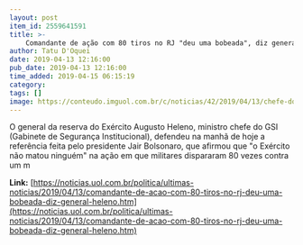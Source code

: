 ```yaml
---
layout: post
item_id: 2559641591
title: >-
    Comandante de ação com 80 tiros no RJ "deu uma bobeada", diz general Heleno
author: Tatu D'Oquei
date: 2019-04-13 12:16:00
pub_date: 2019-04-13 12:16:00
time_added: 2019-04-15 06:15:19
category: 
tags: []
image: https://conteudo.imguol.com.br/c/noticias/42/2019/04/13/chefe-do-gsi-gabinete-de-seguranca-institucional-general-augusto-heleno-durante-evento-do-cob-comite-olimpico-do-brasil-em-sao-paulo-1555173204292_v2_615x300.jpg
---
```


O general da reserva do Exército Augusto Heleno, ministro chefe do GSI (Gabinete de Segurança Institucional), defendeu na manhã de hoje a referência feita pelo presidente Jair Bolsonaro, que afirmou que "o Exército não matou ninguém" na ação em que militares dispararam 80 vezes contra um m

**Link:** [https://noticias.uol.com.br/politica/ultimas-noticias/2019/04/13/comandante-de-acao-com-80-tiros-no-rj-deu-uma-bobeada-diz-general-heleno.htm](https://noticias.uol.com.br/politica/ultimas-noticias/2019/04/13/comandante-de-acao-com-80-tiros-no-rj-deu-uma-bobeada-diz-general-heleno.htm)

